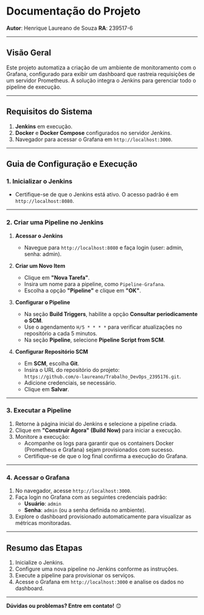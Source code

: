 # **Documentação do Projeto**

**Autor**: Henrique Laureano de Souza
**RA**: 239517-6

---

## **Visão Geral**

Este projeto automatiza a criação de um ambiente de monitoramento com o Grafana, configurado para exibir um dashboard que rastreia requisições de um servidor Prometheus. A solução integra o Jenkins para gerenciar todo o pipeline de execução.

---

## **Requisitos do Sistema**

1. **Jenkins** em execução.
2. **Docker** e **Docker Compose** configurados no servidor Jenkins.
3. Navegador para acessar o Grafana em `http://localhost:3000`.

---

## **Guia de Configuração e Execução**

### **1. Inicializar o Jenkins**

- Certifique-se de que o Jenkins está ativo. O acesso padrão é em `http://localhost:8080`.

---

### **2. Criar uma Pipeline no Jenkins**

1. **Acessar o Jenkins**

   - Navegue para `http://localhost:8080` e faça login (user: admin, senha: admin).

2. **Criar um Novo Item**

   - Clique em **"Nova Tarefa"**.
   - Insira um nome para a pipeline, como `Pipeline-Grafana`.
   - Escolha a opção **"Pipeline"** e clique em **"OK"**.

3. **Configurar o Pipeline**

   - Na seção **Build Triggers**, habilite a opção **Consultar periodicamente o SCM**.
   - Use o agendamento `H/5 * * * *` para verificar atualizações no repositório a cada 5 minutos.
   - Na seção **Pipeline**, selecione **Pipeline Script from SCM**.

4. **Configurar Repositório SCM**
   - Em **SCM**, escolha **Git**.
   - Insira o URL do repositório do projeto:  
     `https://github.com/o-laureano/Trabalho_DevOps_2395176.git`.
   - Adicione credenciais, se necessário.
   - Clique em **Salvar**.

---

### **3. Executar a Pipeline**

1. Retorne à página inicial do Jenkins e selecione a pipeline criada.
2. Clique em **"Construir Agora" (Build Now)** para iniciar a execução.
3. Monitore a execução:
   - Acompanhe os logs para garantir que os containers Docker (Prometheus e Grafana) sejam provisionados com sucesso.
   - Certifique-se de que o log final confirma a execução do Grafana.

---

### **4. Acessar o Grafana**

1. No navegador, acesse `http://localhost:3000`.
2. Faça login no Grafana com as seguintes credenciais padrão:
   - **Usuário**: `admin`
   - **Senha**: `admin` (ou a senha definida no ambiente).
3. Explore o dashboard provisionado automaticamente para visualizar as métricas monitoradas.

---

## **Resumo das Etapas**

1. Inicialize o Jenkins.
2. Configure uma nova pipeline no Jenkins conforme as instruções.
3. Execute a pipeline para provisionar os serviços.
4. Acesse o Grafana em `http://localhost:3000` e analise os dados no dashboard.

---

**Dúvidas ou problemas? Entre em contato!** 😊
